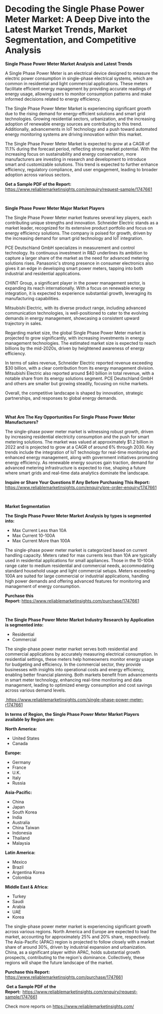 <p><h1>Decoding the Single Phase Power Meter Market: A Deep Dive into the Latest Market Trends, Market Segmentation, and Competitive Analysis</h1></p><p><strong>Single Phase Power Meter Market Analysis and Latest Trends</strong></p>
<p><p>A Single Phase Power Meter is an electrical device designed to measure the electric power consumption in single-phase electrical systems, which are common in residential and light commercial applications. These meters facilitate efficient energy management by providing accurate readings of energy usage, allowing users to monitor consumption patterns and make informed decisions related to energy efficiency.</p><p>The Single Phase Power Meter Market is experiencing significant growth due to the rising demand for energy-efficient solutions and smart grid technologies. Growing residential sectors, urbanization, and the increasing adoption of renewable energy sources are contributing to this trend. Additionally, advancements in IoT technology and a push toward automated energy monitoring systems are driving innovation within this market.</p><p>The Single Phase Power Meter Market is expected to grow at a CAGR of 11.1% during the forecast period, reflecting strong market potential. With the increasing focus on sustainability and energy conservation, more manufacturers are investing in research and development to introduce smart and customizable solutions. This trend is expected to further enhance efficiency, regulatory compliance, and user engagement, leading to broader adoption across various sectors.</p></p>
<p><strong>Get a Sample PDF of the Report:&nbsp;</strong> <a href="https://www.reliablemarketinsights.com/enquiry/request-sample/1747661?utm_campaign=1835&utm_medium=2&utm_source=Github&utm_content=ia&utm_term=13022025&utm_id=single-phase-power-meter">https://www.reliablemarketinsights.com/enquiry/request-sample/1747661</a></p>
<p>&nbsp;</p>
<p><strong>Single Phase Power Meter Major Market Players</strong></p>
<p><p>The Single Phase Power Meter market features several key players, each contributing unique strengths and innovation. Schneider Electric stands as a market leader, recognized for its extensive product portfolio and focus on energy efficiency solutions. The company is poised for growth, driven by the increasing demand for smart grid technology and IoT integration.</p><p>PCE Deutschland GmbH specializes in measurement and control technology. Its continuous investment in R&D underlines its ambition to capture a larger share of the market as the need for advanced metering solutions rises. Panasonic's strong presence in consumer electronics also gives it an edge in developing smart power meters, tapping into both industrial and residential applications.</p><p>CHINT Group, a significant player in the power management sector, is expanding its reach internationally. With a focus on renewable energy integration, it is expected to experience substantial growth, leveraging its manufacturing capabilities.</p><p>Mitsubishi Electric, with its diverse product range, including advanced communication technologies, is well-positioned to cater to the evolving demands in energy management, showcasing a consistent upward trajectory in sales.</p><p>Regarding market size, the global Single Phase Power Meter market is projected to grow significantly, with increasing investments in energy management technologies. The estimated market size is expected to reach billions by the mid-2020s, driven by heightened awareness of energy efficiency.</p><p>In terms of sales revenue, Schneider Electric reported revenue exceeding $30 billion, with a clear contribution from its energy management division. Mitsubishi Electric also reported around $40 billion in total revenue, with a notable share from its energy solutions segment. PCE Deutschland GmbH and others are smaller but growing steadily, focusing on niche markets. </p><p>Overall, the competitive landscape is shaped by innovation, strategic partnerships, and responses to global energy demands.</p></p>
<p>&nbsp;</p>
<p><strong>What Are The Key Opportunities For Single Phase Power Meter Manufacturers?</strong></p>
<p><p>The single-phase power meter market is witnessing robust growth, driven by increasing residential electricity consumption and the push for smart metering solutions. The market was valued at approximately $1.2 billion in 2022 and is projected to grow at a CAGR of around 6% through 2030. Key trends include the integration of IoT technology for real-time monitoring and enhanced energy management, along with government initiatives promoting energy efficiency. As renewable energy sources gain traction, demand for advanced metering infrastructure is expected to rise, shaping a future where smart grids and real-time data analytics dominate the landscape.</p></p>
<p><strong>Inquire or Share Your Questions If Any Before Purchasing This Report:</strong> <a href="https://www.reliablemarketinsights.com/enquiry/pre-order-enquiry/1747661?utm_campaign=1835&utm_medium=2&utm_source=Github&utm_content=ia&utm_term=13022025&utm_id=single-phase-power-meter">https://www.reliablemarketinsights.com/enquiry/pre-order-enquiry/1747661</a></p>
<p>&nbsp;</p>
<p><strong>Market Segmentation</strong></p>
<p><strong>The Single Phase Power Meter Market Analysis by types is segmented into:</strong></p>
<p><ul><li>Max Current Less than 10A</li><li>Max Current 10-100A</li><li>Max Current More than 100A</li></ul></p>
<p><p>The single-phase power meter market is categorized based on current handling capacity. Meters rated for max currents less than 10A are typically used in residential applications for small appliances. Those in the 10-100A range cater to medium residential and commercial needs, accommodating standard household usage and light commercial setups. Meters exceeding 100A are suited for large commercial or industrial applications, handling high power demands and offering advanced features for monitoring and management of energy consumption.</p></p>
<p><strong>Purchase this Report:&nbsp;</strong><a href="https://www.reliablemarketinsights.com/purchase/1747661?utm_campaign=1835&utm_medium=2&utm_source=Github&utm_content=ia&utm_term=13022025&utm_id=single-phase-power-meter">https://www.reliablemarketinsights.com/purchase/1747661</a></p>
<p>&nbsp;</p>
<p><strong>The Single Phase Power Meter Market Industry Research by Application is segmented into:</strong></p>
<p><ul><li>Residential</li><li>Commercial</li></ul></p>
<p><p>The single-phase power meter market serves both residential and commercial applications by accurately measuring electrical consumption. In residential settings, these meters help homeowners monitor energy usage for budgeting and efficiency. In the commercial sector, they provide businesses with insights into operational costs and energy efficiency, enabling better financial planning. Both markets benefit from advancements in smart meter technology, enhancing real-time monitoring and data management, leading to optimized energy consumption and cost savings across various demand levels.</p></p>
<p><a href="https://www.reliablemarketinsights.com/single-phase-power-meter-r1747661?utm_campaign=1835&utm_medium=2&utm_source=Github&utm_content=ia&utm_term=13022025&utm_id=single-phase-power-meter">&nbsp;https://www.reliablemarketinsights.com/single-phase-power-meter-r1747661</a></p>
<p><strong>In terms of Region, the Single Phase Power Meter Market Players available by Region are:</strong></p>
<p>
    <p> <strong> North America: </strong>
        <ul>
            <li>United States</li>
            <li>Canada</li>
        </ul>
        </p> 
    <p> <strong> Europe: </strong>
        <ul>
            <li>Germany</li>
            <li>France</li>
            <li>U.K.</li>
            <li>Italy</li>
            <li>Russia</li>
        </ul>
        </p> 
    <p> <strong> Asia-Pacific: </strong>
        <ul>
            <li>China</li>
            <li>Japan</li>
            <li>South Korea</li>
            <li>India</li>
            <li>Australia</li>
            <li>China Taiwan</li>
            <li>Indonesia</li>
            <li>Thailand</li>
            <li>Malaysia</li>
        </ul>
        </p> 
    <p> <strong> Latin America: </strong>
        <ul>
            <li>Mexico</li>
            <li>Brazil</li>
            <li>Argentina Korea</li>
            <li>Colombia</li>
        </ul>
        </p> 
    <p> <strong> Middle East & Africa: </strong>
        <ul>
            <li>Turkey</li>
            <li>Saudi</li>
            <li>Arabia</li>
            <li>UAE</li>
            <li>Korea</li>
        </ul>
    </p>
    </p>
<p><p>The single-phase power meter market is experiencing significant growth across various regions. North America and Europe are expected to lead the market, accounting for approximately 25% and 20% share, respectively. The Asia-Pacific (APAC) region is projected to follow closely with a market share of around 30%, driven by industrial expansion and urbanization. China, as a significant player within APAC, holds substantial growth prospects, contributing to the region's dominance. Collectively, these regions will shape the future landscape of the market.</p></p>
<p><strong>Purchase this Report: </strong><a href="https://www.reliablemarketinsights.com/purchase/1747661?utm_campaign=1835&utm_medium=2&utm_source=Github&utm_content=ia&utm_term=13022025&utm_id=single-phase-power-meter">https://www.reliablemarketinsights.com/purchase/1747661</a></p>
<p>&nbsp;<strong>Get a Sample PDF of the Report:&nbsp;&nbsp;</strong><a href="https://www.reliablemarketinsights.com/enquiry/request-sample/1747661?utm_campaign=1835&utm_medium=2&utm_source=Github&utm_content=ia&utm_term=13022025&utm_id=single-phase-power-meter">https://www.reliablemarketinsights.com/enquiry/request-sample/1747661</a></p>
<p><strong></strong></p>
<p>Check more reports on <a href="https://www.reliablemarketinsights.com/?utm_campaign=1835&utm_medium=2&utm_source=Github&utm_content=ia&utm_term=13022025&utm_id=single-phase-power-meter">https://www.reliablemarketinsights.com/</a></p>
